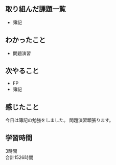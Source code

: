 ## 取り組んだ課題一覧
- 簿記

## わかったこと
- 問題演習

## 次やること
- FP
- 簿記

## 感じたこと
今日は簿記の勉強をしました。
問題演習頑張ります。

## 学習時間
3時間<br />
合計1526時間

